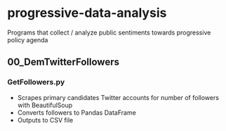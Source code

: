 # progressive-data-analysis
Programs that collect / analyze public sentiments towards progressive policy agenda

## 00_DemTwitterFollowers
### GetFollowers.py
* Scrapes primary candidates Twitter accounts for number of followers with BeautifulSoup
* Converts followers to Pandas DataFrame
* Outputs to CSV file

